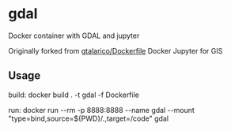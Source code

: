 # gdal
Docker container with GDAL and jupyter

Originally forked from [gtalarico/Dockerfile](https://gist.github.com/gtalarico/b6123596a4247a5e6fa5fb92cd675e84)
Docker Jupyter for GIS

## Usage
build:
	docker build . -t gdal -f Dockerfile

run:
	docker run --rm -p 8888:8888 --name gdal --mount "type=bind,source=${PWD}/.,target=/code" gdal

